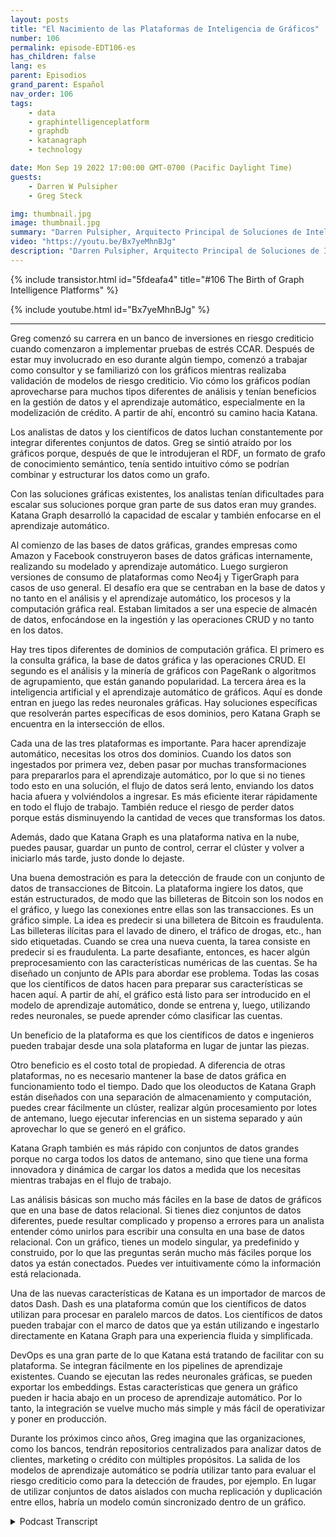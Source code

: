 ```yaml
---
layout: posts
title: "El Nacimiento de las Plataformas de Inteligencia de Gráficos"
number: 106
permalink: episode-EDT106-es
has_children: false
lang: es
parent: Episodios
grand_parent: Español
nav_order: 106
tags:
    - data
    - graphintelligenceplatform
    - graphdb
    - katanagraph
    - technology

date: Mon Sep 19 2022 17:00:00 GMT-0700 (Pacific Daylight Time)
guests:
    - Darren W Pulsipher
    - Greg Steck

img: thumbnail.jpg
image: thumbnail.jpg
summary: "Darren Pulsipher, Arquitecto Principal de Soluciones de Intel para el sector público, y Greg Steck, Director Senior de Soluciones Industriales de Katana Graph, hablan sobre los beneficios de la plataforma de inteligencia de grafos de Katana."
video: "https://youtu.be/Bx7yeMhnBJg"
description: "Darren Pulsipher, Arquitecto Principal de Soluciones de Intel para el sector público, y Greg Steck, Director Senior de Soluciones Industriales de Katana Graph, hablan sobre los beneficios de la plataforma de inteligencia de grafos de Katana."
---
```


<div>
{% include transistor.html id="5fdeafa4" title="#106 The Birth of Graph Intelligence Platforms" %}

{% include youtube.html id="Bx7yeMhnBJg" %}
</div>

---

Greg comenzó su carrera en un banco de inversiones en riesgo crediticio cuando comenzaron a implementar pruebas de estrés CCAR. Después de estar muy involucrado en eso durante algún tiempo, comenzó a trabajar como consultor y se familiarizó con los gráficos mientras realizaba validación de modelos de riesgo crediticio. Vio cómo los gráficos podían aprovecharse para muchos tipos diferentes de análisis y tenían beneficios en la gestión de datos y el aprendizaje automático, especialmente en la modelización de crédito. A partir de ahí, encontró su camino hacia Katana.

Los analistas de datos y los científicos de datos luchan constantemente por integrar diferentes conjuntos de datos. Greg se sintió atraído por los gráficos porque, después de que le introdujeran el RDF, un formato de grafo de conocimiento semántico, tenía sentido intuitivo cómo se podrían combinar y estructurar los datos como un grafo.

Con las soluciones gráficas existentes, los analistas tenían dificultades para escalar sus soluciones porque gran parte de sus datos eran muy grandes. Katana Graph desarrolló la capacidad de escalar y también enfocarse en el aprendizaje automático.

Al comienzo de las bases de datos gráficas, grandes empresas como Amazon y Facebook construyeron bases de datos gráficas internamente, realizando su modelado y aprendizaje automático. Luego surgieron versiones de consumo de plataformas como Neo4j y TigerGraph para casos de uso general. El desafío era que se centraban en la base de datos y no tanto en el análisis y el aprendizaje automático, los procesos y la computación gráfica real. Estaban limitados a ser una especie de almacén de datos, enfocándose en la ingestión y las operaciones CRUD y no tanto en los datos.

Hay tres tipos diferentes de dominios de computación gráfica. El primero es la consulta gráfica, la base de datos gráfica y las operaciones CRUD. El segundo es el análisis y la minería de gráficos con PageRank o algoritmos de agrupamiento, que están ganando popularidad. La tercera área es la inteligencia artificial y el aprendizaje automático de gráficos. Aquí es donde entran en juego las redes neuronales gráficas. Hay soluciones específicas que resolverán partes específicas de esos dominios, pero Katana Graph se encuentra en la intersección de ellos.

Cada una de las tres plataformas es importante. Para hacer aprendizaje automático, necesitas los otros dos dominios. Cuando los datos son ingestados por primera vez, deben pasar por muchas transformaciones para prepararlos para el aprendizaje automático, por lo que si no tienes todo esto en una solución, el flujo de datos será lento, enviando los datos hacia afuera y volviéndolos a ingresar. Es más eficiente iterar rápidamente en todo el flujo de trabajo. También reduce el riesgo de perder datos porque estás disminuyendo la cantidad de veces que transformas los datos.

Además, dado que Katana Graph es una plataforma nativa en la nube, puedes pausar, guardar un punto de control, cerrar el clúster y volver a iniciarlo más tarde, justo donde lo dejaste.

Una buena demostración es para la detección de fraude con un conjunto de datos de transacciones de Bitcoin. La plataforma ingiere los datos, que están estructurados, de modo que las billeteras de Bitcoin son los nodos en el gráfico, y luego las conexiones entre ellas son las transacciones. Es un gráfico simple. La idea es predecir si una billetera de Bitcoin es fraudulenta. Las billeteras ilícitas para el lavado de dinero, el tráfico de drogas, etc., han sido etiquetadas. Cuando se crea una nueva cuenta, la tarea consiste en predecir si es fraudulenta. La parte desafiante, entonces, es hacer algún preprocesamiento con las características numéricas de las cuentas. Se ha diseñado un conjunto de APIs para abordar ese problema. Todas las cosas que los científicos de datos hacen para preparar sus características se hacen aquí. A partir de ahí, el gráfico está listo para ser introducido en el modelo de aprendizaje automático, donde se entrena y, luego, utilizando redes neuronales, se puede aprender cómo clasificar las cuentas.

Un beneficio de la plataforma es que los científicos de datos e ingenieros pueden trabajar desde una sola plataforma en lugar de juntar las piezas.

Otro beneficio es el costo total de propiedad. A diferencia de otras plataformas, no es necesario mantener la base de datos gráfica en funcionamiento todo el tiempo. Dado que los oleoductos de Katana Graph están diseñados con una separación de almacenamiento y computación, puedes crear fácilmente un clúster, realizar algún procesamiento por lotes de antemano, luego ejecutar inferencias en un sistema separado y aún aprovechar lo que se generó en el gráfico.

Katana Graph también es más rápido con conjuntos de datos grandes porque no carga todos los datos de antemano, sino que tiene una forma innovadora y dinámica de cargar los datos a medida que los necesitas mientras trabajas en el flujo de trabajo.

Las análisis básicas son mucho más fáciles en la base de datos de gráficos que en una base de datos relacional. Si tienes diez conjuntos de datos diferentes, puede resultar complicado y propenso a errores para un analista entender cómo unirlos para escribir una consulta en una base de datos relacional. Con un gráfico, tienes un modelo singular, ya predefinido y construido, por lo que las preguntas serán mucho más fáciles porque los datos ya están conectados. Puedes ver intuitivamente cómo la información está relacionada.

Una de las nuevas características de Katana es un importador de marcos de datos Dash. Dash es una plataforma común que los científicos de datos utilizan para procesar en paralelo marcos de datos. Los científicos de datos pueden trabajar con el marco de datos que ya están utilizando e ingestarlo directamente en Katana Graph para una experiencia fluida y simplificada.

DevOps es una gran parte de lo que Katana está tratando de facilitar con su plataforma. Se integran fácilmente en los pipelines de aprendizaje existentes. Cuando se ejecutan las redes neuronales gráficas, se pueden exportar los embeddings. Estas características que genera un gráfico pueden ir hacia abajo en un proceso de aprendizaje automático. Por lo tanto, la integración se vuelve mucho más simple y más fácil de operativizar y poner en producción.

Durante los próximos cinco años, Greg imagina que las organizaciones, como los bancos, tendrán repositorios centralizados para analizar datos de clientes, marketing o crédito con múltiples propósitos. La salida de los modelos de aprendizaje automático se podría utilizar tanto para evaluar el riesgo crediticio como para la detección de fraudes, por ejemplo. En lugar de utilizar conjuntos de datos aislados con mucha replicación y duplicación entre ellos, habría un modelo común sincronizado dentro de un gráfico.



<details>
<summary> Podcast Transcript </summary>

<p></p>

</details>
